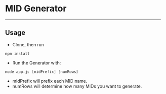 # MID Generator
---

## Usage

* Clone, then run
```
npm install
```

* Run the Generator with:
```
node app.js [midPrefix] [numRows]
```

* midPrefix will prefix each MID name.
* numRows will determine how many MIDs you want to generate.



